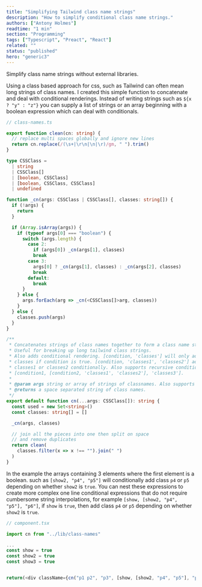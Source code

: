 ```yaml
---
title: "Simplifying Tailwind class name strings"
description: "How to simplify conditional class name strings."
authors: ["Antony Holmes"]
readtime: "1 min"
section: "Programming"
tags: ["Typescript", "Preact", "React"]
related: ""
status: "published"
hero: "generic3"
---
```


Simplify class name strings without external libraries.

<!-- end -->

Using a class based approach for css, such as Tailwind can often mean long strings of class names. I created
this simple function to concatenate and deal with conditional renderings. Instead of writing strings such as `${x ? "y" : "z"}`
you can supply a list of strings or an array beginning with a boolean expression which can deal with conditionals.



```typescript
// class-names.ts

export function clean(cn: string) {
  // replace multi spaces globally and ignore new lines
  return cn.replace(/(\s+|\r\n|\n|\r)/gm, " ").trim()
}

type CSSClass =
  | string
  | CSSClass[]
  | [boolean, CSSClass]
  | [boolean, CSSClass, CSSClass]
  | undefined

function _cn(args: CSSClass | CSSClass[], classes: string[]) {
  if (!args) {
    return
  }

  if (Array.isArray(args)) {
    if (typeof args[0] === "boolean") {
      switch (args.length) {
        case 2:
          if (args[0]) _cn(args[1], classes)
          break
        case 3:
          args[0] ? _cn(args[1], classes) : _cn(args[2], classes)
          break
        default:
          break
      }
    } else {
      args.forEach(arg => _cn(<CSSClass[]>arg, classes))
    }
  } else {
    classes.push(args)
  }
}

/**
 * Concatenates strings of class names together to form a class name string.
 * Useful for breaking up long tailwind class strings.
 * Also adds conditional rendering. [condition, 'classes'] will only add the
 * classes if condition is true. [condition, 'classes1', 'classes2'] adds
 * classes1 or classes2 conditionally. Also supports recursive conditionals.
 * [condition1, [condition2, 'classes1', 'classes2'], 'classes3'].
 *
 * @param args string or array of strings of classnames. Also supports condition c
 * @returns a space separated string of class names.
 */
export default function cn(...args: CSSClass[]): string {
  const used = new Set<string>()
  const classes: string[] = []

  _cn(args, classes)

  // join all the pieces into one then split on space
  // and remove duplicates
  return clean(
    classes.filter(x => x !== "").join(" ")
  )
}
```

In the example the arrays containing 3 elements where the first element is a boolean. such as ```[show2, "p4", "p5"]``` will conditionally add class ```p4``` or ```p5``` depending on whether ```show2``` is ```true```. You can nest these expressions to create more complex one line conditional expressions that do not require cumbersome string interpolations, for example ```[show, [show2, "p4", "p5"], "p6"]```, if ```show``` is ```true```, then add class ```p4``` or ```p5``` depending on whether ```show2``` is ```true```.

```typescript
// component.tsx

import cn from "../lib/class-names"

...
const show = true
const show2 = true
const show3 = true


return(<div className={cn("p1 p2", "p3", [show, [show2, "p4", "p5"], "p6"], [show3, "p7"])}>)
```

